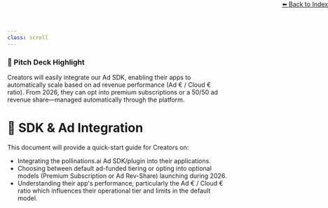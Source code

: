 ```yaml
---
class: scroll
---
```


<div style="text-align: right; position: absolute; top: 0; right: 0;">
<a href="/11">⬅️ Back to Index</a>
</div>

<div class="bg-orange-100 p-4 rounded-lg border-l-4 border-orange-500 mb-6">
  <h3 class="text-lg font-bold text-orange-800">🌟 Pitch Deck Highlight</h3>
  <p class="text-orange-800">Creators will easily integrate our Ad SDK, enabling their apps to automatically scale based on ad revenue performance (Ad € / Cloud € ratio). From 2026, they can opt into premium subscriptions or a 50/50 ad revenue share—managed automatically through the platform.</p>
</div>

# 🔌 **SDK & Ad Integration**

This document will provide a quick-start guide for Creators on:

*   Integrating the pollinations.ai Ad SDK/plugin into their applications.
*   Choosing between default ad-funded tiering or opting into optional models (Premium Subscription or Ad Rev-Share) launching during 2026.
*   Understanding their app's performance, particularly the Ad € / Cloud € ratio which influences their operational tier and limits in the default model. 